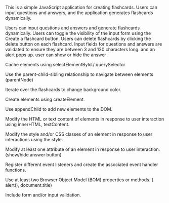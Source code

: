 This is a simple JavaScript application for creating flashcards. Users can input questions and answers, and the application generates flashcards dynamically.

Users can input questions and answers and generate flashcards dynamically.
Users can toggle the visibility of the input form using the Create a flashcard button.
Users can delete flashcards by clicking the delete button on each flashcard.
Input fields for questions and answers are validated to ensure they are between 3 and 130 characters long. and an alert pops up.
user can show or hide the answer .


Cache elements using selectElementById./ querySelector 

Use the parent-child-sibling relationship to navigate between elements (parentNode) 

Iterate over the flashcards to change background color.

Create elements using createElement.

Use appendChild to add new elements to the DOM.

Modify the HTML or text content of elements in response to user interaction
using innerHTML, textContent.

Modify the style and/or CSS classes of an element in response to user interactions
using the style.

Modify at least one attribute of an element in response to user interaction. (show/hide answer button)

Register  different event listeners and create the associated event handler functions.


Use at least two Browser Object Model (BOM) properties or methods. ( alert(), document.title)

Include form and/or input validation.